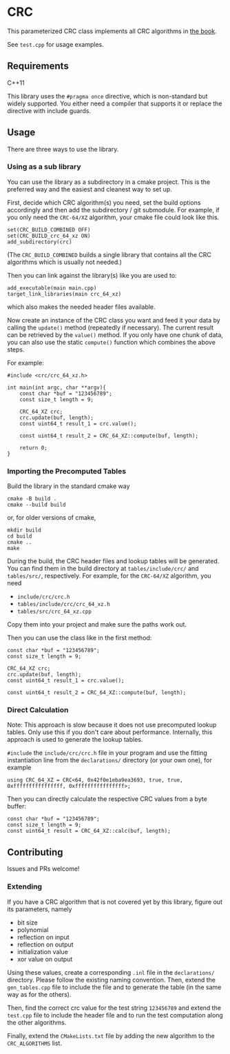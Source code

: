 # CRC

This parameterized CRC class implements all CRC algorithms in [the book](https://reveng.sourceforge.io/crc-catalogue/).

See `test.cpp` for usage examples.

## Requirements

C++11

This library uses the `#pragma once` directive, which is non-standard but widely supported.
You either need a compiler that supports it or replace the directive with include guards.

## Usage

There are three ways to use the library.


### Using as a sub library

You can use the library as a subdirectory in a cmake project.
This is the preferred way and the easiest and cleanest way to set up.

First, decide which CRC algorithm(s) you need, set the build options accordingly and then add the subdirectory / git submodule.
For example, if you only need the `CRC-64/XZ` algorithm, your cmake file could look like this.

```
set(CRC_BUILD_COMBINED OFF)
set(CRC_BUILD_crc_64_xz ON)
add_subdirectory(crc)
```

(The `CRC_BUILD_COMBINED` builds a single library that contains all the CRC algorithms which is usually not needed.)

Then you can link against the library(s) like you are used to:

```
add_executable(main main.cpp)
target_link_libraries(main crc_64_xz)
```

which also makes the needed header files available.

Now create an instance of the CRC class you want and feed it your data
by calling the ``update()`` method (repeatedly if necessary). The current result
can be retrieved by the ``value()`` method.
If you only have one chunk of data, you can also use the static ``compute()``
function which combines the above steps.

For example:

```
#include <crc/crc_64_xz.h>

int main(int argc, char **argv){
	const char *buf = "123456789";
	const size_t length = 9;

	CRC_64_XZ crc;
	crc.update(buf, length);
	const uint64_t result_1 = crc.value();

	const uint64_t result_2 = CRC_64_XZ::compute(buf, length);

	return 0;
}
```


### Importing the Precomputed Tables

Build the library in the standard cmake way

```
cmake -B build .
cmake --build build
```

or, for older versions of cmake,

```
mkdir build
cd build
cmake ..
make
```

During the build, the CRC header files and lookup tables will be generated. You can find them in the build directory at `tables/include/crc/` and `tables/src/`, respectively.
For example, for the `CRC-64/XZ` algorithm, you need

* `include/crc/crc.h`
* `tables/include/crc/crc_64_xz.h`
* `tables/src/crc_64_xz.cpp`

Copy them into your project and make sure the paths work out.

Then you can use the class like in the first method:

```
const char *buf = "123456789";
const size_t length = 9;

CRC_64_XZ crc;
crc.update(buf, length);
const uint64_t result_1 = crc.value();

const uint64_t result_2 = CRC_64_XZ::compute(buf, length);
```


### Direct Calculation

Note: This approach is slow because it does not use precomputed lookup tables.
Only use this if you don't care about performance.
Internally, this approach is used to generate the lookup tables.

`#include` the `include/crc/crc.h` file in your program and use the fitting instantiation line from the `declarations/` directory (or your own one), for example

```
using CRC_64_XZ = CRC<64, 0x42f0e1eba9ea3693, true, true, 0xffffffffffffffff, 0xffffffffffffffff>;
```

Then you can directly calculate the respective CRC values from a byte buffer:

```
const char *buf = "123456789";
const size_t length = 9;
const uint64_t result = CRC_64_XZ::calc(buf, length);
```


## Contributing

Issues and PRs welcome!

### Extending

If you have a CRC algorithm that is not covered yet by this library, figure out its parameters, namely

* bit size
* polynomial
* reflection on input
* reflection on output
* initialization value
* xor value on output

Using these values, create a corresponding `.inl` file in the `declarations/` directory.
Please follow the existing naming convention.
Then, extend the `gen_tables.cpp` file to include the file and to generate the table
(in the same way as for the others).

Then, find the correct crc value for the test string `123456789` and extend the
`test.cpp` file to include the header file and to run the test computation along
the other algorithms.

Finally, extend the `CMakeLists.txt` file by adding the new algorithm to the
`CRC_ALGORITHMS` list.

